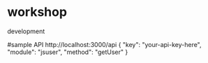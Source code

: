 # workshop
development

#sample API 
http://localhost:3000/api
{
  "key": "your-api-key-here",
  "module": "jsuser",
  "method": "getUser"
}